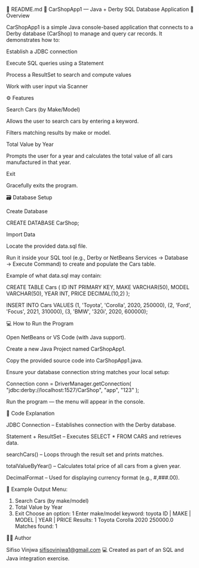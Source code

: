 📘 README.md
🚗 CarShopApp1 — Java + Derby SQL Database Application
📖 Overview

CarShopApp1 is a simple Java console-based application that connects to a Derby database (CarShop) to manage and query car records.
It demonstrates how to:

Establish a JDBC connection

Execute SQL queries using a Statement

Process a ResultSet to search and compute values

Work with user input via Scanner

⚙️ Features

Search Cars (by Make/Model)

Allows the user to search cars by entering a keyword.

Filters matching results by make or model.

Total Value by Year

Prompts the user for a year and calculates the total value of all cars manufactured in that year.

Exit

Gracefully exits the program.

🗃️ Database Setup

Create Database

CREATE DATABASE CarShop;


Import Data

Locate the provided data.sql file.

Run it inside your SQL tool (e.g., Derby or NetBeans Services → Database → Execute Command) to create and populate the Cars table.

Example of what data.sql may contain:

CREATE TABLE Cars (
    ID INT PRIMARY KEY,
    MAKE VARCHAR(50),
    MODEL VARCHAR(50),
    YEAR INT,
    PRICE DECIMAL(10,2)
);

INSERT INTO Cars VALUES
(1, 'Toyota', 'Corolla', 2020, 250000),
(2, 'Ford', 'Focus', 2021, 310000),
(3, 'BMW', '320i', 2020, 600000);

💻 How to Run the Program

Open NetBeans or VS Code (with Java support).

Create a new Java Project named CarShopApp1.

Copy the provided source code into CarShopApp1.java.

Ensure your database connection string matches your local setup:

Connection conn = DriverManager.getConnection(
    "jdbc:derby://localhost:1527/CarShop", "app", "123"
);


Run the program — the menu will appear in the console.

🧠 Code Explanation

JDBC Connection – Establishes connection with the Derby database.

Statement + ResultSet – Executes SELECT * FROM CARS and retrieves data.

searchCars() – Loops through the result set and prints matches.

totalValueByYear() – Calculates total price of all cars from a given year.

DecimalFormat – Used for displaying currency format (e.g., #,###.00).

🧩 Example Output
Menu:
1. Search Cars (by make/model)
2. Total Value by Year
3. Exit
Choose an option: 1
Enter make/model keyword: toyota
ID | MAKE | MODEL | YEAR | PRICE
Results:
1    Toyota    Corolla    2020    250000.0
Matches found: 1

🧑‍💻 Author

Sifiso Vinjwa
sifisovinjwa1@gmail.com
💻 Created as part of an SQL and Java integration exercise.

